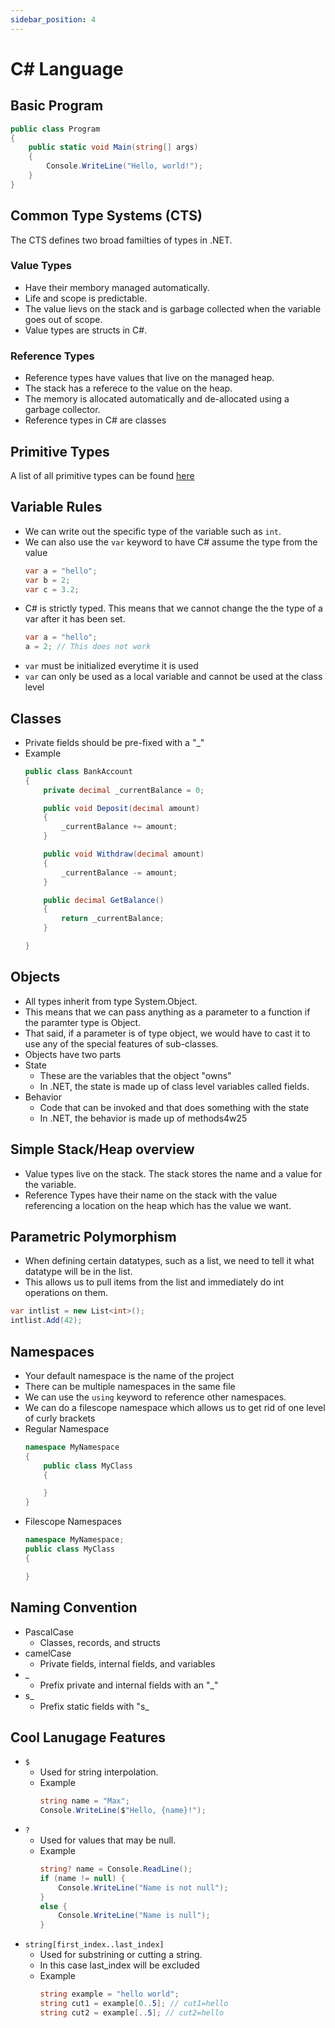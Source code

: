 ```yaml
---
sidebar_position: 4
---
```


# C\# Language

## Basic Program
```csharp
public class Program
{
    public static void Main(string[] args)
    {
        Console.WriteLine("Hello, world!");
    }
}
```

## Common Type Systems (CTS)
The CTS defines two broad familties of types in .NET.

### Value Types
- Have their membory managed automatically.
- Life and scope is predictable.
- The value lievs on the stack and is garbage collected when the variable goes out of scope.
- Value types are structs in C\#.

### Reference Types
- Reference types have values that live on the managed heap.
- The stack has a referece to the value on the heap.
- The memory is allocated automatically and de-allocated using a garbage collector.
- Reference types in C\# are classes

## Primitive Types
A list of all primitive types can be found [here](https://docs.microsoft.com/en-us/dotnet/csharp/language-reference/builtin-types/built-in-types)

## Variable Rules
- We can write out the specific type of the variable such as `int`.
- We can also use the `var` keyword to have C\# assume the type from the value
    ```csharp
    var a = "hello";
    var b = 2;
    var c = 3.2;
    ```
- C\# is strictly typed.  This means that we cannot change the the type of a var after it has been set.
    ```csharp
    var a = "hello";
    a = 2; // This does not work
    ```
- `var` must be initialized everytime it is used
- `var` can only be used as a local variable and cannot be used at the class level


## Classes
- Private fields should be pre-fixed with a "_"
- Example
    ```csharp
    public class BankAccount 
    {
        private decimal _currentBalance = 0;

        public void Deposit(decimal amount) 
        {
            _currentBalance += amount;
        }

        public void Withdraw(decimal amount)
        {
            _currentBalance -= amount;
        }

        public decimal GetBalance()
        {
            return _currentBalance;
        }

    }
    ```

## Objects
- All types inherit from type System.Object.
- This means that we can pass anything as a parameter to a function if the paramter type is Object.
- That said, if a parameter is of type object, we would have to cast it to use any of the special features of sub-classes.
- Objects have two parts
- State
    - These are the variables that the object "owns"
    - In .NET, the state is made up of class level variables called fields.
- Behavior
    - Code that can be invoked and that does something with the state
    - In .NET, the behavior is made up of methods4w25

## Simple Stack/Heap overview
- Value types live on the stack.  The stack stores the name and a value for the variable.
- Reference Types have their name on the stack with the value referencing a location on the heap which has the value we want.

## Parametric Polymorphism
- When defining certain datatypes, such as a list, we need to tell it what datatype will be in the list.
- This allows us to pull items from the list and immediately do int operations on them.
```csharp
var intlist = new List<int>();
intlist.Add(42);
```

## Namespaces
- Your default namespace is the name of the project
- There can be multiple namespaces in the same file
- We can use the `using` keyword to reference other namespaces.
- We can do a filescope namespace which allows us to get rid of one level of curly brackets
- Regular Namespace
    ```csharp
    namespace MyNamespace
    {
        public class MyClass
        {

        }
    }
    ```
- Filescope Namespaces
    ```csharp
    namespace MyNamespace;
    public class MyClass
    {

    }
    ```

## Naming Convention
- PascalCase
    - Classes, records, and structs
- camelCase
    - Private fields, internal fields, and variables
- _
    - Prefix private and internal fields with an "_"
- s_
    - Prefix static fields with "s_

## Cool Lanugage Features
- `$`
    - Used for string interpolation. 
    - Example 
        ```csharp
        string name = "Max";
        Console.WriteLine($"Hello, {name}!");
        ```
- `?`
    - Used for values that may be null.
    - Example
        ```csharp
        string? name = Console.ReadLine();
        if (name != null) {
            Console.WriteLine("Name is not null");
        }
        else {
            Console.WriteLine("Name is null");
        }
        ```
- `string[first_index..last_index]`
    - Used for substrining or cutting a string. 
    - In this case last_index will be excluded
    - Example
        ```csharp
        string example = "hello world";
        string cut1 = example[0..5]; // cut1=hello
        string cut2 = example[..5]; // cut2=hello
        ```

